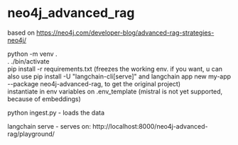# neo4j_advanced_rag
based on https://neo4j.com/developer-blog/advanced-rag-strategies-neo4j/

python -m venv .   
. ./bin/activate   
pip install -r requirements.txt (freezes the working env. if you want, u can also use pip install -U "langchain-cli[serve]" and langchain app new my-app --package neo4j-advanced-rag, to get the original project)    
instantiate in env variables on .env_template (mistral is not yet supported, because of embeddings)

python ingest.py   - loads the data 

langchain serve   - serves on: http://localhost:8000/neo4j-advanced-rag/playground/   

